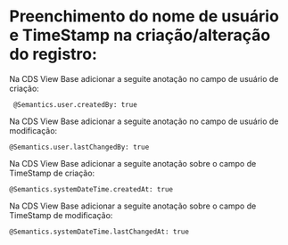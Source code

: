 # Preenchimento do nome de usuário e TimeStamp na criação/alteração do registro:

Na CDS View Base adicionar a seguite anotação no campo de usuário de criação:

```ABAP CDS
 @Semantics.user.createdBy: true   
```
Na CDS View Base adicionar a seguite anotação no campo de usuário de modificação:

```ABAP CDS
@Semantics.user.lastChangedBy: true    
```

Na CDS View Base adicionar a seguite anotação sobre o campo de TimeStamp de criação:

```ABAP CDS
@Semantics.systemDateTime.createdAt: true       
```  

Na CDS View Base adicionar a seguite anotação sobre o campo de TimeStamp de modificação:

```ABAP CDS
@Semantics.systemDateTime.lastChangedAt: true   
``` 
